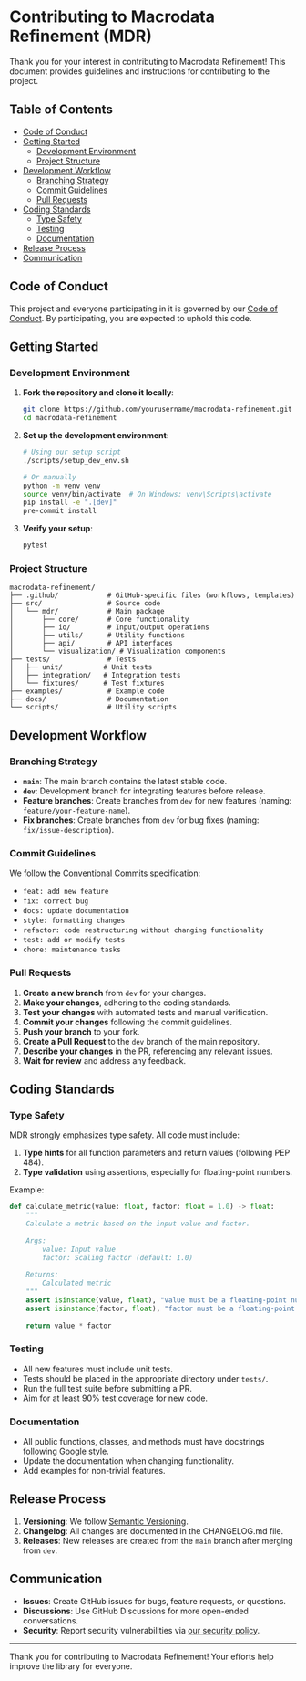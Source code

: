 # Contributing to Macrodata Refinement (MDR)

Thank you for your interest in contributing to Macrodata Refinement! This document provides guidelines and instructions for contributing to the project.

## Table of Contents

- [Code of Conduct](#code-of-conduct)
- [Getting Started](#getting-started)
  - [Development Environment](#development-environment)
  - [Project Structure](#project-structure)
- [Development Workflow](#development-workflow)
  - [Branching Strategy](#branching-strategy)
  - [Commit Guidelines](#commit-guidelines)
  - [Pull Requests](#pull-requests)
- [Coding Standards](#coding-standards)
  - [Type Safety](#type-safety)
  - [Testing](#testing)
  - [Documentation](#documentation)
- [Release Process](#release-process)
- [Communication](#communication)

## Code of Conduct

This project and everyone participating in it is governed by our [Code of Conduct](CODE_OF_CONDUCT.md). By participating, you are expected to uphold this code.

## Getting Started

### Development Environment

1. **Fork the repository and clone it locally**:
   ```bash
   git clone https://github.com/yourusername/macrodata-refinement.git
   cd macrodata-refinement
   ```

2. **Set up the development environment**:
   ```bash
   # Using our setup script
   ./scripts/setup_dev_env.sh
   
   # Or manually
   python -m venv venv
   source venv/bin/activate  # On Windows: venv\Scripts\activate
   pip install -e ".[dev]"
   pre-commit install
   ```

3. **Verify your setup**:
   ```bash
   pytest
   ```

### Project Structure

```
macrodata-refinement/
├── .github/            # GitHub-specific files (workflows, templates)
├── src/                # Source code
│   └── mdr/            # Main package
│       ├── core/       # Core functionality
│       ├── io/         # Input/output operations
│       ├── utils/      # Utility functions
│       ├── api/        # API interfaces
│       └── visualization/ # Visualization components
├── tests/              # Tests
│   ├── unit/          # Unit tests
│   ├── integration/   # Integration tests
│   └── fixtures/      # Test fixtures
├── examples/           # Example code
├── docs/               # Documentation
└── scripts/            # Utility scripts
```

## Development Workflow

### Branching Strategy

- **`main`**: The main branch contains the latest stable code.
- **`dev`**: Development branch for integrating features before release.
- **Feature branches**: Create branches from `dev` for new features (naming: `feature/your-feature-name`).
- **Fix branches**: Create branches from `dev` for bug fixes (naming: `fix/issue-description`).

### Commit Guidelines

We follow the [Conventional Commits](https://www.conventionalcommits.org/) specification:

- `feat: add new feature`
- `fix: correct bug`
- `docs: update documentation`
- `style: formatting changes`
- `refactor: code restructuring without changing functionality`
- `test: add or modify tests`
- `chore: maintenance tasks`

### Pull Requests

1. **Create a new branch** from `dev` for your changes.
2. **Make your changes**, adhering to the coding standards.
3. **Test your changes** with automated tests and manual verification.
4. **Commit your changes** following the commit guidelines.
5. **Push your branch** to your fork.
6. **Create a Pull Request** to the `dev` branch of the main repository.
7. **Describe your changes** in the PR, referencing any relevant issues.
8. **Wait for review** and address any feedback.

## Coding Standards

### Type Safety

MDR strongly emphasizes type safety. All code must include:

1. **Type hints** for all function parameters and return values (following PEP 484).
2. **Type validation** using assertions, especially for floating-point numbers.

Example:
```python
def calculate_metric(value: float, factor: float = 1.0) -> float:
    """
    Calculate a metric based on the input value and factor.
    
    Args:
        value: Input value
        factor: Scaling factor (default: 1.0)
        
    Returns:
        Calculated metric
    """
    assert isinstance(value, float), "value must be a floating-point number"
    assert isinstance(factor, float), "factor must be a floating-point number"
    
    return value * factor
```

### Testing

- All new features must include unit tests.
- Tests should be placed in the appropriate directory under `tests/`.
- Run the full test suite before submitting a PR.
- Aim for at least 90% test coverage for new code.

### Documentation

- All public functions, classes, and methods must have docstrings following Google style.
- Update the documentation when changing functionality.
- Add examples for non-trivial features.

## Release Process

1. **Versioning**: We follow [Semantic Versioning](https://semver.org/).
2. **Changelog**: All changes are documented in the CHANGELOG.md file.
3. **Releases**: New releases are created from the `main` branch after merging from `dev`.

## Communication

- **Issues**: Create GitHub issues for bugs, feature requests, or questions.
- **Discussions**: Use GitHub Discussions for more open-ended conversations.
- **Security**: Report security vulnerabilities via [our security policy](SECURITY.md).

---

Thank you for contributing to Macrodata Refinement! Your efforts help improve the library for everyone.